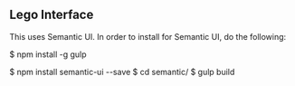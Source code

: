 ## Lego Interface

This uses Semantic UI. In order to install for Semantic UI, do the following:

$ npm install -g gulp

$ npm install semantic-ui --save
$ cd semantic/
$ gulp build